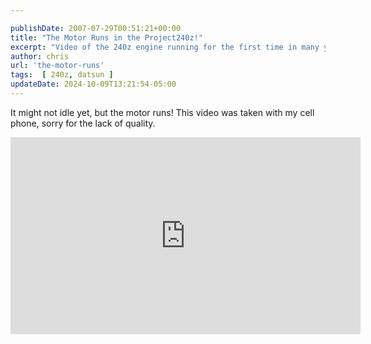 ```yaml
---

publishDate: 2007-07-29T00:51:21+00:00
title: "The Motor Runs in the Project240z!"
excerpt: "Video of the 240z engine running for the first time in many years. Video was taken by a cell phone, back in 2007, so quality lacks a bit."
author: chris
url: 'the-motor-runs'
tags:  [ 240z, datsun ] 
updateDate: 2024-10-09T13:21:54-05:00
---
```


It might not idle yet, but the motor runs! This video was taken with my cell phone, sorry for the lack of quality.

<iframe width="560" height="315" src="https://www.youtube.com/embed/NaF68uvrYfI?si=0FvgywTD5we90SQU" title="YouTube video player" frameborder="0" allow="accelerometer; autoplay; clipboard-write; encrypted-media; gyroscope; picture-in-picture; web-share" referrerpolicy="strict-origin-when-cross-origin" allowfullscreen></iframe>
